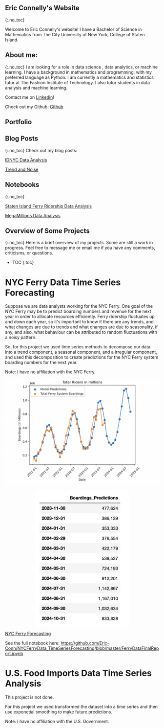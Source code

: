 ## Eric Connelly's Website
{:.no_toc}

Welcome to Eric Connelly's website! 
I have a Bachelor of Science in Mathematics from The City University of New York, College of Staten Island.


## About me:
{:.no_toc}
I am looking for a role in data science , data analytics, or machine learning. I have a background in mathematics and programming, with my preferred language as Python. I am currently a mathematics and statistics tutor at The Fashion Institute of Technology. I also tutor students in data analysis and machine learning.


Contact me on [Linkedin](https://www.linkedin.com/in/eric-connelly-685525212/)!

Check out my Github: [Github](https://github.com/Eric-Conn)


## Portfolio






## Blog Posts
{:.no_toc}
Check out my blog posts:

[IDNYC Data Analysis](https://eric-conn.github.io/IDNYC_Post)

[Trend and Noise](https://eric-conn.github.io/Trend_and_Noise)

## Notebooks
{:.no_toc}

[Staten Island Ferry Ridership Data Analysis](https://github.com/Eric-Conn/StatenIslandFerryProject/blob/main/StatenIslandFerry_Notebook.ipynb)

[MegaMillions Data Analysis](https://github.com/Eric-Conn/MegaMillionsAnalysisProject/blob/master/Lottery_Notebook.ipynb)





## Overview of Some Projects
{:.no_toc}
Here is a brief overview of my projects. Some are still a work in progress. Feel free to message me or email me if you have any comments, criticisms, or questions.


* TOC
{:toc}

# NYC Ferry Data Time Series Forecasting

Suppose we are data analysts working for the NYC Ferry. One goal of the NYC Ferry may be to predict boarding numbers and revenue for the next year in order to allocate resources efficiently.
Ferry ridership fluctuates up and down each year, so it's important to know if there are any trends, and what changes are due to trends and what changes are due to seasonality, if any, and also, what behaviour can be attributed to random fluctuations with a noisy pattern.

So, for this project we used time series methods to decompose our data into a trend component, a seasonal component, and a irregular component, and used this decomposition to create predictions for the NYC Ferry system boarding numbers for the next year.

Note: I have no affiliation with the NYC Ferry.

![image](/Assets/BoardingsNumberAndPredictions.png)


<img src="/Assets/BoardingsPredictions_11-23to10-24.png" width="309" align="center" style="max-width: 100%; margin: 0 auto; display: block">



[NYC Ferry Forecasting](https://github.com/Eric-Conn/NYCFerryData_TimeSeriesForecasting/blob/master/FerryDataFinalReport.ipynb)


See the full notebook here: https://github.com/Eric-Conn/NYCFerryData_TimeSeriesForecasting/blob/master/FerryDataFinalReport.ipynb


# U.S. Food Imports Data Time Series Analysis

This project is not done.

For this project we used transformed the dataset into a time series and then use exponetial smoothing to make future predictions.

Note: I have no affiliation with the U.S. Government.

